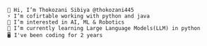 
    👋 Hi, I’m Thokozani Sibiya @thokozani445
    ⚡ I’m cofirtable working with python and java
    👀 I’m interested in AI, ML & Robotics
    🌱 I’m currently learning Large Language Models(LLM) in python
    🖥️ I've been coding for 2 years

